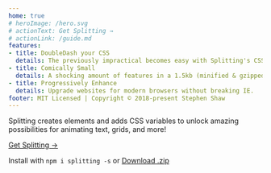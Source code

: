 ```yaml
---
home: true
# heroImage: /hero.svg
# actionText: Get Splitting →
# actionLink: /guide.md
features:
- title: DoubleDash your CSS
  details: The previously impractical becomes easy with Splitting's CSS Variables.
- title: Comically Small
  details: A shocking amount of features in a 1.5kb (minified & gzipped) package.
- title: Progressively Enhance
  details: Upgrade websites for modern browsers without breaking IE.
footer: MIT Licensed | Copyright © 2018-present Stephen Shaw
---
```


<HomeTagline></HomeTagline>

Splitting creates elements and adds CSS variables to unlock amazing possibilities for animating text, grids, and more!

<a href="./guide.html" class="action-button">Get Splitting →</a>

Install with `npm i splitting -s` or <a href="https://github.com/shshaw/Splitting/archive/master.zip" target="_blank" class="action-button smaller ">Download .zip</a>
